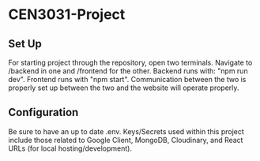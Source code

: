 # CEN3031-Project
## Set Up
For starting project through the repository, open two terminals. Navigate to /backend in one and /frontend for the other. Backend runs with: "npm run dev". Frontend runs with "npm start". Communication between the two is properly set up between the two and the website will operate properly.

## Configuration
Be sure to have an up to date .env. Keys/Secrets used within this project include those related to Google Client, MongoDB, Cloudinary, and React URLs (for local hosting/development).

